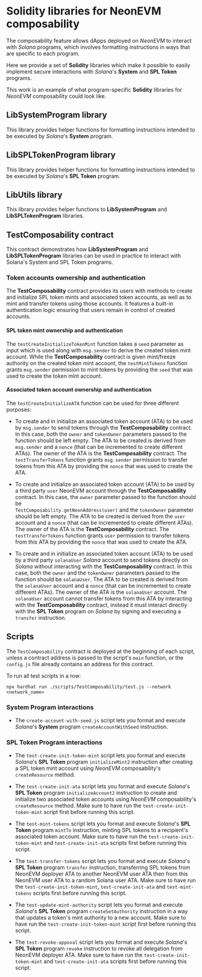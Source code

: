 # Solidity libraries for NeonEVM composability

The composability feature allows dApps deployed on _NeonEVM_ to interact with _Solana_ programs, which involves 
formatting instructions in ways that are specific to each program.

Here we provide a set of **Solidity** libraries which make it possible to easily implement secure interactions with 
_Solana_'s **System** and **SPL Token** programs.

This work is an example of what program-specific **Solidity** libraries for _NeonEVM_ composability could look like.

## LibSystemProgram library

This library provides helper functions for formatting instructions intended to be executed by _Solana_'s **System** 
program.

## LibSPLTokenProgram library

This library provides helper functions for formatting instructions intended to be executed by _Solana_'s **SPL Token** 
program.

## LibUtils library

This library provides helper functions to **LibSystemProgram** and **LibSPLTokenProgram** libraries.

## TestComposability contract

This contract demonstrates how **LibSystemProgram** and **LibSPLTokenProgram** libraries can be used in practice to 
interact with Solana's System and SPL Token programs.

### Token accounts ownership and authentication

The **TestComposability** contract provides its users with methods to create and initialize SPL token mints and 
associated token accounts, as well as to mint and transfer tokens using those accounts. It features a built-in 
authentication logic ensuring that users remain in control of created accounts.

#### SPL token mint ownership and authentication

The `testCreateInitializeTokenMint` function takes a `seed` parameter as input which is used along with 
`msg.sender` to derive the created token mint account. While the **TestComposability** contract is given mint/freeze 
authority on the created token mint account, the `testMintTokens` function grants `msg.sender` permission to mint tokens
by providing the `seed` that was used to create the token mint account.

#### Associated token account ownership and authentication

The `testCreateInitializeATA` function can be used for three different purposes:

* To create and in initialize an associated token account (ATA) to be used by `msg.sender` to send tokens through the 
**TestComposability** contract. In this case, both the `owner` and `tokenOwner` parameters passed to the function should
be left empty. The ATA to be created is derived from `msg.sender` and a `nonce` (that can be incremented to create 
different ATAs). The owner of the ATA is the **TestComposability** contract. The `testTransferTokens` function grants 
`msg.sender` permission to transfer tokens from this ATA by providing the `nonce` that was used to create the ATA.

* To create and initialize an associated token account (ATA) to be used by a third party `user` NeonEVM account through 
the **TestComposability** contract. In this case, the `owner` parameter passed to the function should be  
`TestComposability.getNeonAddress(user)` and the `tokenOwner` parameter should be left empty. The ATA to be created is 
derived from the `user` account and a `nonce` (that can be incremented to create different ATAs). The owner of the ATA 
is the **TestComposability** contract. The `testTransferTokens` function grants `user` permission to transfer tokens 
from this ATA by providing the `nonce` that was used to create the ATA.

* To create and in initialize an associated token account (ATA) to be used by a third party `solanaUser` _Solana_ account
to send tokens directly on _Solana_ without interacting with the **TestComposability** contract. In this case, both the 
`owner` and the `tokenOwner` parameters passed to the function should be `solanaUser`. The ATA to be created is derived 
from the `solanaUser` account and a `nonce` (that can be incremented to create different ATAs). The owner of the ATA is 
the `solanaUser` account. The `solanaUser` account cannot transfer tokens from this ATA by interacting with the 
**TestComposability** contract, instead it must interact directly with the **SPL Token** program on _Solana_ by signing 
and executing a `transfer` instruction.

## Scripts

The `TestComposability` contract is deployed at the beginning of each script, unless a contract address is passed to the
script's `main` function, or the `config.js` file already contains an address for this contract.

To run all test scripts in a row:

`npx hardhat run ./scripts/TestComposability/test.js --network <network_name>`

### System Program interactions

* The `create-account-with-seed.js` script lets you format and execute _Solana_'s **System** program 
`createAccountWithSeed` instruction.

### SPL Token Program interactions

* The `test-create-init-token-mint` script lets you format and execute _Solana_'s **SPL Token** program 
`initializeMint2` instruction after creating a SPL token mint account using _NeonEVM_ composability's `createResource` 
method.

* The `test-create-init-ata` script lets you format and execute _Solana_'s **SPL Token** program 
`initializeAccount2` instruction to create and initialize two associated token accounts using _NeonEVM_ composability's 
`createResource` method. Make sure to have run the `test-create-init-token-mint` script first before running this script.

* The `test-mint-tokens` script lets you format and execute _Solana_'s **SPL Token** program 
`mintTo` instruction, minting SPL tokens to a recipient's associated token account. Make sure to have run the 
`test-create-init-token-mint` and `test-create-init-ata` scripts first before running this script.

* The `test-transfer-tokens` script lets you format and execute _Solana_'s **SPL Token** program 
`transfer` instruction, transferring SPL tokens from NeonEVM deployer ATA to another NeonEVM user ATA then from this 
NeonEVM user ATA to a random Solana user ATA. Make sure to have run the `test-create-init-token-mint`, 
`test-create-init-ata` and `test-mint-tokens` scripts first before running this script.

* The `test-update-mint-authority` script lets you format and execute _Solana_'s **SPL Token** program
`createSetAuthority` instruction in a way that updates a token's mint authority to a new account. Make sure to have run 
the `test-create-init-token-mint` script first before running this script.

* The `test-revoke-appoval` script lets you format and execute _Solana_'s **SPL Token** program `revoke` instruction to 
revoke all delegation from NeonEVM deployer ATA. Make sure to have run the `test-create-init-token-mint` and 
`test-create-init-ata` scripts first before running this script.
